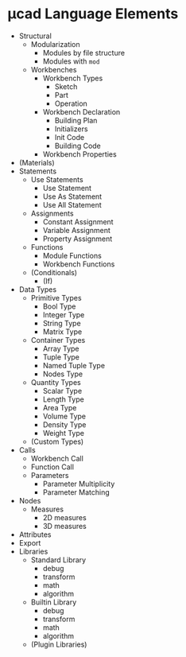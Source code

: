 # µcad Language Elements

- Structural
  - Modularization
    - Modules by file structure
    - Modules with `mod`
  - Workbenches
    - Workbench Types
      - Sketch
      - Part
      - Operation
    - Workbench Declaration
      - Building Plan
      - Initializers
      - Init Code
      - Building Code
    - Workbench Properties
- (Materials)
- Statements
  - Use Statements
    - Use Statement
    - Use As Statement
    - Use All Statement
  - Assignments
    - Constant Assignment
    - Variable Assignment
    - Property Assignment
  - Functions
    - Module Functions
    - Workbench Functions
  - (Conditionals)
    - (If)
- Data Types
  - Primitive Types
    - Bool Type
    - Integer Type
    - String Type
    - Matrix Type
  - Container Types
    - Array Type
    - Tuple Type
    - Named Tuple Type
    - Nodes Type
  - Quantity Types
    - Scalar Type
    - Length Type
    - Area Type
    - Volume Type
    - Density Type
    - Weight Type
  - (Custom Types)
- Calls
  - Workbench Call
  - Function Call
  - Parameters
    - Parameter Multiplicity
    - Parameter Matching
- Nodes
  - Measures
    - 2D measures
    - 3D measures
- Attributes
- Export
- Libraries
  - Standard Library
    - debug
    - transform
    - math
    - algorithm
  - Builtin Library
    - debug
    - transform
    - math
    - algorithm
  - (Plugin Libraries)
